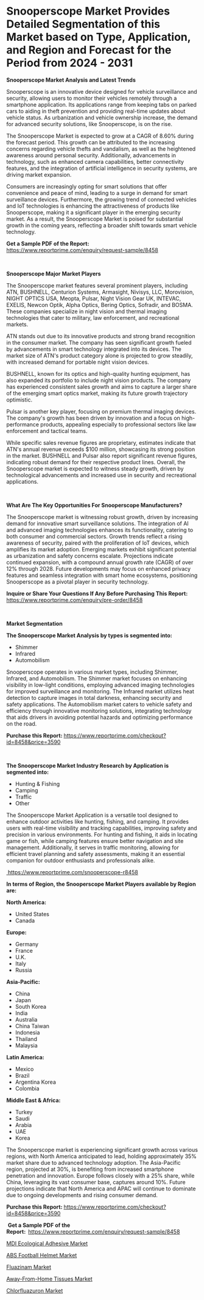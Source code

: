<p><h1>Snooperscope Market Provides Detailed Segmentation of this Market based on Type, Application, and Region and Forecast for the Period from 2024 - 2031</h1></p><p><strong>Snooperscope Market Analysis and Latest Trends</strong></p>
<p><p>Snooperscope is an innovative device designed for vehicle surveillance and security, allowing users to monitor their vehicles remotely through a smartphone application. Its applications range from keeping tabs on parked cars to aiding in theft prevention and providing real-time updates about vehicle status. As urbanization and vehicle ownership increase, the demand for advanced security solutions, like Snooperscope, is on the rise.</p><p>The Snooperscope Market is expected to grow at a CAGR of 8.60% during the forecast period. This growth can be attributed to the increasing concerns regarding vehicle thefts and vandalism, as well as the heightened awareness around personal security. Additionally, advancements in technology, such as enhanced camera capabilities, better connectivity features, and the integration of artificial intelligence in security systems, are driving market expansion. </p><p>Consumers are increasingly opting for smart solutions that offer convenience and peace of mind, leading to a surge in demand for smart surveillance devices. Furthermore, the growing trend of connected vehicles and IoT technologies is enhancing the attractiveness of products like Snooperscope, making it a significant player in the emerging security market. As a result, the Snooperscope Market is poised for substantial growth in the coming years, reflecting a broader shift towards smart vehicle technology.</p></p>
<p><strong>Get a Sample PDF of the Report:&nbsp;</strong> <a href="https://www.reportprime.com/enquiry/request-sample/8458">https://www.reportprime.com/enquiry/request-sample/8458</a></p>
<p>&nbsp;</p>
<p><strong>Snooperscope Major Market Players</strong></p>
<p><p>The Snooperscope market features several prominent players, including ATN, BUSHNELL, Centurion Systems, Armasight, Nivisys, LLC, Morovision, NIGHT OPTICS USA, Meopta, Pulsar, Night Vision Gear UK, INTEVAC, EXELIS, Newcon Optik, Alpha Optics, Bering Optics, Sofradir, and BOSMA. These companies specialize in night vision and thermal imaging technologies that cater to military, law enforcement, and recreational markets.</p><p>ATN stands out due to its innovative products and strong brand recognition in the consumer market. The company has seen significant growth fueled by advancements in smart technology integrated into its devices. The market size of ATN's product category alone is projected to grow steadily, with increased demand for portable night vision devices.</p><p>BUSHNELL, known for its optics and high-quality hunting equipment, has also expanded its portfolio to include night vision products. The company has experienced consistent sales growth and aims to capture a larger share of the emerging smart optics market, making its future growth trajectory optimistic.</p><p>Pulsar is another key player, focusing on premium thermal imaging devices. The company's growth has been driven by innovation and a focus on high-performance products, appealing especially to professional sectors like law enforcement and tactical teams.</p><p>While specific sales revenue figures are proprietary, estimates indicate that ATN's annual revenue exceeds $100 million, showcasing its strong position in the market. BUSHNELL and Pulsar also report significant revenue figures, indicating robust demand for their respective product lines. Overall, the Snooperscope market is expected to witness steady growth, driven by technological advancements and increased use in security and recreational applications.</p></p>
<p>&nbsp;</p>
<p><strong>What Are The Key Opportunities For Snooperscope Manufacturers?</strong></p>
<p><p>The Snooperscope market is witnessing robust growth, driven by increasing demand for innovative smart surveillance solutions. The integration of AI and advanced imaging technologies enhances its functionality, catering to both consumer and commercial sectors. Growth trends reflect a rising awareness of security, paired with the proliferation of IoT devices, which amplifies its market adoption. Emerging markets exhibit significant potential as urbanization and safety concerns escalate. Projections indicate continued expansion, with a compound annual growth rate (CAGR) of over 12% through 2028. Future developments may focus on enhanced privacy features and seamless integration with smart home ecosystems, positioning Snooperscope as a pivotal player in security technology.</p></p>
<p><strong>Inquire or Share Your Questions If Any Before Purchasing This Report:</strong> <a href="https://www.reportprime.com/enquiry/pre-order/8458">https://www.reportprime.com/enquiry/pre-order/8458</a></p>
<p>&nbsp;</p>
<p><strong>Market Segmentation</strong></p>
<p><strong>The Snooperscope Market Analysis by types is segmented into:</strong></p>
<p><ul><li>Shimmer</li><li>Infrared</li><li>Automobilism</li></ul></p>
<p><p>Snooperscope operates in various market types, including Shimmer, Infrared, and Automobilism. The Shimmer market focuses on enhancing visibility in low-light conditions, employing advanced imaging technologies for improved surveillance and monitoring. The Infrared market utilizes heat detection to capture images in total darkness, enhancing security and safety applications. The Automobilism market caters to vehicle safety and efficiency through innovative monitoring solutions, integrating technology that aids drivers in avoiding potential hazards and optimizing performance on the road.</p></p>
<p><strong>Purchase this Report:&nbsp;</strong><a href="https://www.reportprime.com/checkout?id=8458&price=3590">https://www.reportprime.com/checkout?id=8458&price=3590</a></p>
<p>&nbsp;</p>
<p><strong>The Snooperscope Market Industry Research by Application is segmented into:</strong></p>
<p><ul><li>Hunting & Fishing</li><li>Camping</li><li>Traffic</li><li>Other</li></ul></p>
<p><p>The Snooperscope Market Application is a versatile tool designed to enhance outdoor activities like hunting, fishing, and camping. It provides users with real-time visibility and tracking capabilities, improving safety and precision in various environments. For hunting and fishing, it aids in locating game or fish, while camping features ensure better navigation and site management. Additionally, it serves in traffic monitoring, allowing for efficient travel planning and safety assessments, making it an essential companion for outdoor enthusiasts and professionals alike.</p></p>
<p><a href="https://www.reportprime.com/snooperscope-r8458">&nbsp;https://www.reportprime.com/snooperscope-r8458</a></p>
<p><strong>In terms of Region, the Snooperscope Market Players available by Region are:</strong></p>
<p>
    <p> <strong> North America: </strong>
        <ul>
            <li>United States</li>
            <li>Canada</li>
        </ul>
        </p> 
    <p> <strong> Europe: </strong>
        <ul>
            <li>Germany</li>
            <li>France</li>
            <li>U.K.</li>
            <li>Italy</li>
            <li>Russia</li>
        </ul>
        </p> 
    <p> <strong> Asia-Pacific: </strong>
        <ul>
            <li>China</li>
            <li>Japan</li>
            <li>South Korea</li>
            <li>India</li>
            <li>Australia</li>
            <li>China Taiwan</li>
            <li>Indonesia</li>
            <li>Thailand</li>
            <li>Malaysia</li>
        </ul>
        </p> 
    <p> <strong> Latin America: </strong>
        <ul>
            <li>Mexico</li>
            <li>Brazil</li>
            <li>Argentina Korea</li>
            <li>Colombia</li>
        </ul>
        </p> 
    <p> <strong> Middle East & Africa: </strong>
        <ul>
            <li>Turkey</li>
            <li>Saudi</li>
            <li>Arabia</li>
            <li>UAE</li>
            <li>Korea</li>
        </ul>
    </p>
    </p>
<p><p>The Snooperscope market is experiencing significant growth across various regions, with North America anticipated to lead, holding approximately 35% market share due to advanced technology adoption. The Asia-Pacific region, projected at 30%, is benefiting from increased smartphone penetration and innovation. Europe follows closely with a 25% share, while China, leveraging its vast consumer base, captures around 10%. Future projections indicate that North America and APAC will continue to dominate due to ongoing developments and rising consumer demand.</p></p>
<p><strong>Purchase this Report: </strong><a href="https://www.reportprime.com/checkout?id=8458&price=3590">https://www.reportprime.com/checkout?id=8458&price=3590</a></p>
<p>&nbsp;<strong>Get a Sample PDF of the Report:&nbsp;&nbsp;</strong><a href="https://www.reportprime.com/enquiry/request-sample/8458">https://www.reportprime.com/enquiry/request-sample/8458</a></p>
<p><strong></strong></p>
<p><p><a href="https://issuu.com/reportprime-2/docs/mdi-ecological-adhesive-market-size_a83d71dae3d037">MDI Ecological Adhesive Market</a></p><p><a href="https://medium.com/@janiartemva3/the-abs-football-helmet-market-insights-report-offers-an-in-depth-and-thorough-analysis-of-the-cbc9da21b7e3">ABS Football Helmet Market</a></p><p><a href="https://www.linkedin.com/pulse/how-regional-markets-adapting-fluazinam-market-innovations-h2spf?trackingId=F7XvEOp8RhmochB94R6hCQ%3D%3D">Fluazinam Market</a></p><p><a href="https://medium.com/@joann3ajg/what-is-away-from-home-tissues-market-72c2133e4795?postPublishedType=initial">Away-From-Home Tissues Market</a></p><p><a href="https://www.linkedin.com/pulse/chlorfluazuron-market-outlook-share-analysis-growth-mpmge?trackingId=iGMc5FzCQsKaN%2FFrz1I%2BGw%3D%3D">Chlorfluazuron Market</a></p></p>